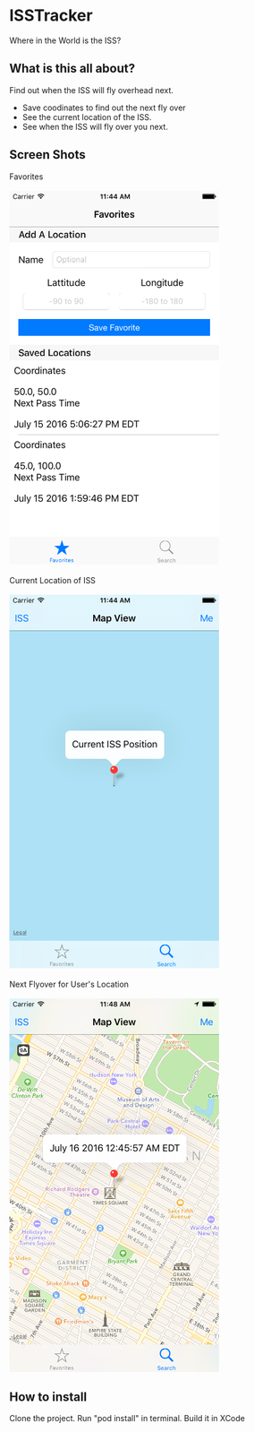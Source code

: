 # ISSTracker
Where in the World is the ISS?

## What is this all about?

Find out when the ISS will fly overhead next.

- Save coodinates to find out the next fly over
- See the current location of the ISS.
- See when the ISS will fly over you next.

## Screen Shots
Favorites<br><br>
![alt tag](https://github.com/slammer8/ISSTracker/blob/master/Images/Simulator%20Screen%20Shot%20Jul%2015%2C%202016%2C%2011.44.18%20AM.png)
<br><br>
Current Location of ISS<br><br>
![alt tag](https://github.com/slammer8/ISSTracker/blob/master/Images/Simulator%20Screen%20Shot%20Jul%2015%2C%202016%2C%2011.44.33%20AM.png)
<br><br>
Next Flyover for User's Location<br><br>
![alt tag](https://github.com/slammer8/ISSTracker/blob/master/Images/Simulator%20Screen%20Shot%20Jul%2015%2C%202016%2C%2011.48.30%20AM.png)


## How to install

Clone the project.
Run "pod install" in terminal.
Build it in XCode

